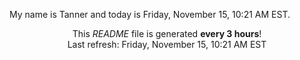 My name is Tanner and today is Friday, November 15, 10:21 AM EST.

<p align="center">This <i>README</i> file is generated <b>every 3 hours</b>!</br>Last refresh: Friday, November 15, 10:21 AM EST<br /></p>

